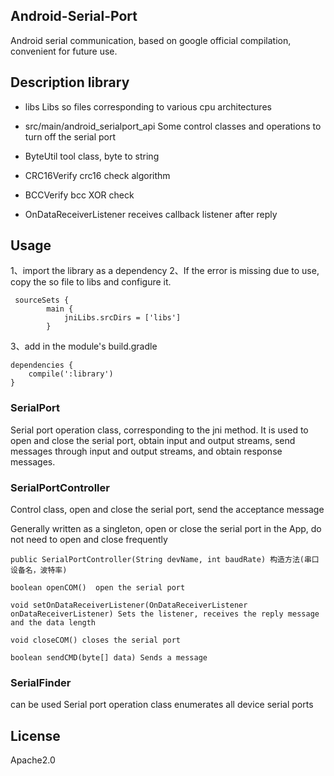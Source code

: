 ## Android-Serial-Port
Android serial communication, based on google official compilation, convenient for future use.

## Description library
* libs
Libs so files corresponding to various cpu architectures

* src/main/android_serialport_api
Some control classes and operations to turn off the serial port

* ByteUtil
tool class, byte to string

* CRC16Verify
crc16 check algorithm

* BCCVerify
bcc XOR check

* OnDataReceiverListener
receives callback listener after reply

## Usage
1、import the library as a dependency
2、If the error is missing due to use, copy the so file to libs and configure it.
```
 sourceSets {
        main {
            jniLibs.srcDirs = ['libs']
        }
```
3、add in the module's build.gradle

```
dependencies {
    compile(':library')
}
```
### SerialPort
Serial port operation class, corresponding to the jni method. It is used to open and close the serial port, obtain input and output streams, send messages through input and output streams, and obtain response messages.


### SerialPortController
Control class, open and close the serial port, send the acceptance message

Generally written as a singleton, open or close the serial port in the App, do not need to open and close frequently
```
public SerialPortController(String devName, int baudRate) 构造方法(串口设备名，波特率)

boolean openCOM()  open the serial port

void setOnDataReceiverListener(OnDataReceiverListener onDataReceiverListener) Sets the listener, receives the reply message and the data length

void closeCOM() closes the serial port

boolean sendCMD(byte[] data) Sends a message
```
### SerialFinder 
can be used
Serial port operation class enumerates all device serial ports

## License
Apache2.0
